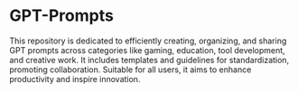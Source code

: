 # GPT-Prompts
This repository is dedicated to efficiently creating, organizing, and sharing GPT prompts across categories like gaming, education, tool development, and creative work. It includes templates and guidelines for standardization, promoting collaboration. Suitable for all users, it aims to enhance productivity and inspire innovation.
